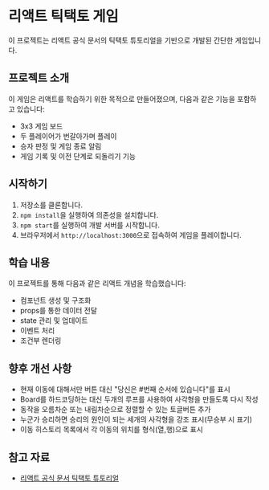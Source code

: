 # 리액트 틱택토 게임

이 프로젝트는 리액트 공식 문서의 틱택토 튜토리얼을 기반으로 개발된 간단한 게임입니다.

## 프로젝트 소개

이 게임은 리액트를 학습하기 위한 목적으로 만들어졌으며, 다음과 같은 기능을 포함하고 있습니다:

- 3x3 게임 보드
- 두 플레이어가 번갈아가며 플레이
- 승자 판정 및 게임 종료 알림
- 게임 기록 및 이전 단계로 되돌리기 기능

## 시작하기

1. 저장소를 클론합니다.
2. `npm install`을 실행하여 의존성을 설치합니다.
3. `npm start`를 실행하여 개발 서버를 시작합니다.
4. 브라우저에서 `http://localhost:3000`으로 접속하여 게임을 플레이합니다.

## 학습 내용

이 프로젝트를 통해 다음과 같은 리액트 개념을 학습했습니다:

- 컴포넌트 생성 및 구조화
- props를 통한 데이터 전달
- state 관리 및 업데이트
- 이벤트 처리
- 조건부 렌더링

## 향후 개선 사항

- 현재 이동에 대해서만 버튼 대신 "당신은 #번째 순서에 있습니다"를 표시
- Board를 하드코딩하는 대신 두개의 루프를 사용하여 사각형을 만들도록 다시 작성
- 동작을 오름차순 또는 내림차순으로 정렬할 수 있는 토글버튼 추가
- 누군가 승리하면 승리의 원인이 되는 세개의 사각형을 강조 표시(무승부 시 표기)
- 이동 히스토리 목록에서 각 이동의 위치를 형식(열,행)으로 표시

## 참고 자료

- [리액트 공식 문서 틱택토 튜토리얼](https://ko.reactjs.org/tutorial/tutorial.html)
